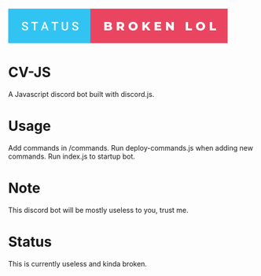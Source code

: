 ![status](https://github.com/rbunpat/CV-JS/blob/main/status-broken-lol.svg)
# CV-JS
A Javascript discord bot built with discord.js.
# Usage
Add commands in /commands.
Run deploy-commands.js when adding new commands.
Run index.js to startup bot.
# Note
This discord bot will be mostly useless to you, trust me.
# Status
This is currently useless and kinda broken.
